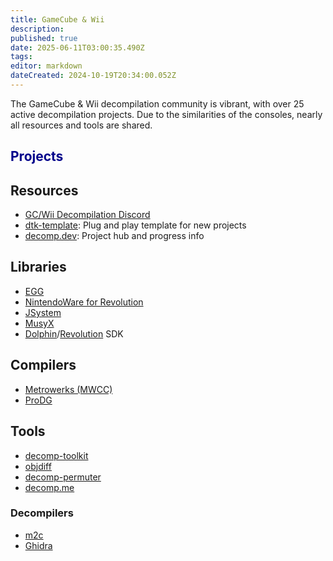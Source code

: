 ```yaml
---
title: GameCube & Wii
description: 
published: true
date: 2025-06-11T03:00:35.490Z
tags: 
editor: markdown
dateCreated: 2024-10-19T20:34:00.052Z
---
```


The GameCube & Wii decompilation community is vibrant, with over 25 active decompilation projects. Due to the similarities of the consoles, nearly all resources and tools are shared.

<h2><a href="/projects/gamecube-wii" style="text-decoration: none; color: darkblue;">Projects</a></h2>

## Resources

- [GC/Wii Decompilation Discord](https://discord.gg/hKx3FJJgrV)
- [dtk-template](https://github.com/encounter/dtk-template): Plug and play template for new projects
- [decomp.dev](https://decomp.dev): Project hub and progress info

## Libraries

- [EGG](/libraries/egg)
- [NintendoWare for Revolution](/libraries/nw4r)
- [JSystem](/libraries/jsystem)
- [MusyX](/libraries/musyx)
- [Dolphin](/libraries/dolphin-sdk)/[Revolution](/libraries/dolphin-sdk) SDK

## Compilers

- [Metrowerks (MWCC)](/compilers/MWCC)
- [ProDG](/compilers/prodg)

## Tools

- [decomp-toolkit](/tools/decomp-toolkit)
- [objdiff](/tools/objdiff)
- [decomp-permuter](/tools/decomp-permuter)
- [decomp.me](/tools/decomp-me)

### Decompilers

- [m2c](/tools/m2c)
- [Ghidra](/tools/ghidra)
